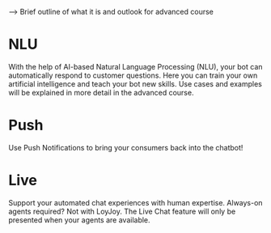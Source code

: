 --> Brief outline of what it is and outlook for advanced course 

# NLU <br/>
 With the help of AI-based Natural Language Processing (NLU), your bot can automatically respond to customer questions. Here you can train your own artificial intelligence and teach your bot new skills. Use cases and examples will be explained in more detail in the advanced course.
# Push  <br/>
Use Push Notifications to bring your consumers back into the chatbot!
# Live  <br/>
Support your automated chat experiences with human expertise. Always-on agents required? Not with LoyJoy. The Live Chat feature will only be presented when your agents are available.
